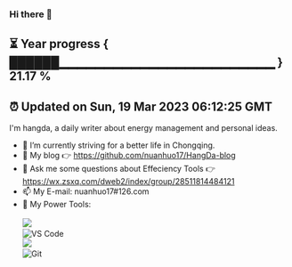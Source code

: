 ### Hi there 👋
⏳ Year progress { ██████▁▁▁▁▁▁▁▁▁▁▁▁▁▁▁▁▁▁▁▁▁▁▁▁ } 21.17 %
---
⏰ Updated on Sun, 19 Mar 2023 06:12:25 GMT
---

I'm hangda, a daily writer about energy management and personal ideas.    
- 🔭 I’m currently striving for a better life in Chongqing.     
- 🤔 My blog 👉 https://github.com/nuanhuo17/HangDa-blog       
- 💬 Ask me some questions about Effeciency Tools 👉 https://wx.zsxq.com/dweb2/index/group/28511814484121
- 📫 My E-mail: nuanhuo17#126.com          
- 🔧 My Power Tools: </br>   
![](https://img.shields.io/badge/%E5%86%99%E4%BD%9C%E5%B7%A5%E5%85%B7-VS%20Code-blue)     
![VS Code](https://img.shields.io/badge/%E5%86%99%E4%BD%9C%E5%B7%A5%E5%85%B7-VS%20Code-blue)     
![](https://img.shields.io/badge/%E5%9B%BE%E5%BA%8A-MWeb-lightgrey)       
![Git](https://img.shields.io/badge/-Git-black?style=plastic&logo=git)     

